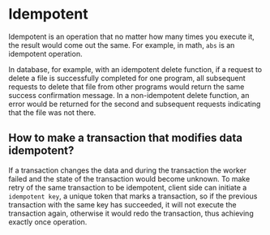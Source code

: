 # Idempotent

Idempotent is an operation that no matter how many times you execute it, the result would come out the same.
For example, in math, `abs` is an idempotent operation.

In database, for example, with an idempotent delete function, if a request to delete a file is successfully completed 
for one program, all subsequent requests to delete that file from other programs would return the same success confirmation message.
In a non-idempotent delete function, an error would be returned for the second and subsequent requests indicating that the file was not there.

## How to make a transaction that modifies data idempotent?

If a transaction changes the data and during the transaction the worker failed and the state of the transaction
would become unknown. To make retry of the same transaction to be idempotent, client side can initiate a `idempotent key`,
a unique token that marks a transaction, so if the previous transaction with the same key has succeeded, it will not
execute the transaction again, otherwise it would redo the transaction, thus achieving exactly once operation.